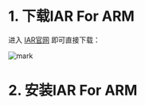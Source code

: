 # 1. 下载IAR For ARM

进入 [IAR官网](https://www.iar.com/iar-embedded-workbench/#!?architecture=Arm) 即可直接下载：

![mark](http://mculover666.cn/image/20190822/qqtyI7xQg6wy.png?imageslim)

# 2. 安装IAR For ARM
